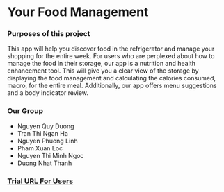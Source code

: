 # Your Food Management
### Purposes of this project
This app will help you discover food in the refrigerator and manage your shopping for the entire week. For users who are perplexed about how to manage the food in their storage, our app is a nutrition and health enhancement tool. This will give you a clear view of the storage by displaying the food management and calculating the calories consumed, macro, for the entire meal. Additionally, our app offers menu suggestions and a body indicator review.

### Our Group
* Nguyen Quy Duong
* Tran Thi Ngan Ha
* Nguyen Phuong Linh
* Pham Xuan Loc
* Nguyen Thi Minh Ngoc
* Duong Nhat Thanh

### [Trial URL For Users](https://group8-your-food-magament.streamlit.app/)
